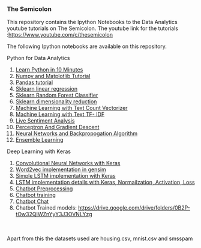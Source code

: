 <H3>The Semicolon</H3>

This repository contains the Ipython Notebooks to the Data Analytics youtube tutorials on The Semicolon. 
The youtube link for the tutorials :https://www.youtube.com/c/thesemicolon

The following Ipython notebooks are available on this repository. 

  Python for Data Analytics <br />
1. [Learn Python in 10 Minutes](../master/Python%202.7%20Basics.ipynb)  <br />
2. [Numpy and Matplotlib Tutorial](../master/Numpy%20and%20matplotlib.ipynb) <br />
3. [Pandas tutorial](../master/Pandas%20Tutorial.ipynb) <br />
4. [Sklearn linear regression](../master/Sklearn%20Tutorial%20-%20Housing%20example.ipynb) <br />
5. [Sklearn Random Forest Classifier](../master/Handwriting%20Recognition.ipynb) <br />
6. [Sklearn dimensionality reduction](../master/Dim.%20Reduction.ipynb) <br/>
6. [Machine Learning with Text Count Vectorizer](../master/Text%20Analytics%20CV.ipynb)<br />
7. [Machine Learning with Text TF- IDF](../master/Text%20Analytics%20tfidf.ipynb) <br />
8. [Live Sentiment Analysis](../master/livesenti.py) <br />
9. [Perceptron And Gradient Descent](../master/Perceptron%20and%20Gradient%20Descent.ipynb)<br/> 
10. [Neural Networks and Backpropogation Algorithm](../master/Neural%20Networks%20and%20BackPropogation.ipynb) <br/>
11. [Ensemble Learning](../master/Ensemble%20Learning.ipynb) <br/>

Deep Learning with Keras <br />
1. [Convolutional Neural Networks with Keras](../master/cnn.py) <br/>
2. [Word2vec implementation in gensim](../master/word2vec.py) <br/>
3. [Simple LSTM implementation with Keras](../master/lstm%20-%20RNN.py) <br />
4. [LSTM implementation details with Keras, Normailzation, Activation, Loss](../master/lstmaccuracy.py) <br />
5. [Chatbot Preprocessing](../master/chatbotPreprocessing.py) <br/>
6. [Chatbot training](../master/chatbotlstmtrain.py) <br/>
7. [Chatbot Chat](../master/chat.py) <br/>
8. Chatbot Trained models: https://drive.google.com/drive/folders/0B2P-tOw32QIWZnYyY3J3OVNLYzg
<br>
<br>
Apart from this the datasets used are housing.csv, mnist.csv and smsspam
 
